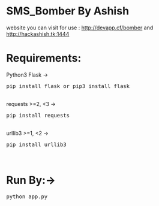 # SMS_Bomber By Ashish
website you can visit for use : http://devapp.cf/bomber  and http://hackashish.tk:1444

# Requirements:
Python3
Flask -> 
<pre>
pip install flask or pip3 install flask 
</pre>
<br>
requests >=2, <3 -> 
<pre>
pip install requests 
</pre>
<br>
urllib3 >=1, <2 -> 
<pre>
pip install urllib3
</pre>
<br>

# Run By:->
<pre>
python app.py
</pre>
